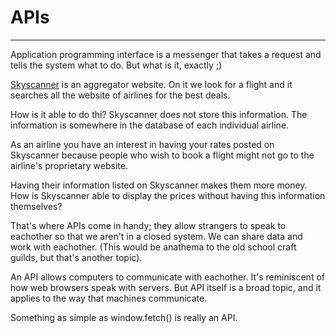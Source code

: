 # APIs
---

Application programming interface is a messenger that takes a request and
tells the system what to do.  But what is it, exactly ;)

[Skyscanner](https://www.skyscanner.com) is an aggregator website.  On it we look for a flight and it
searches all the website of airlines for the best deals. 

How is it able to do thi?  Skyscanner does not store this information. The
information is somewhere in the database of each individual airline.

As an airline you have an interest in having your rates posted on Skyscanner
because people who wish to book a flight might not go to the airline's 
proprietary website.

Having their information listed on Skyscanner makes them more money. How is 
Skyscanner able to display the prices without having this information themselves?

That's where APIs come in handy; they allow strangers to speak to eachother so
that we aren't in a closed system. We can share data and work with eachother.
(This would be anathema to the old school craft guilds, but that's another topic).

An API allows computers to communicate with eachother.  It's reminiscent of
how web browsers speak with servers. But API itself is a broad topic, and it
applies to the way that machines communicate.

Something as simple as window.fetch() is really an API. 


